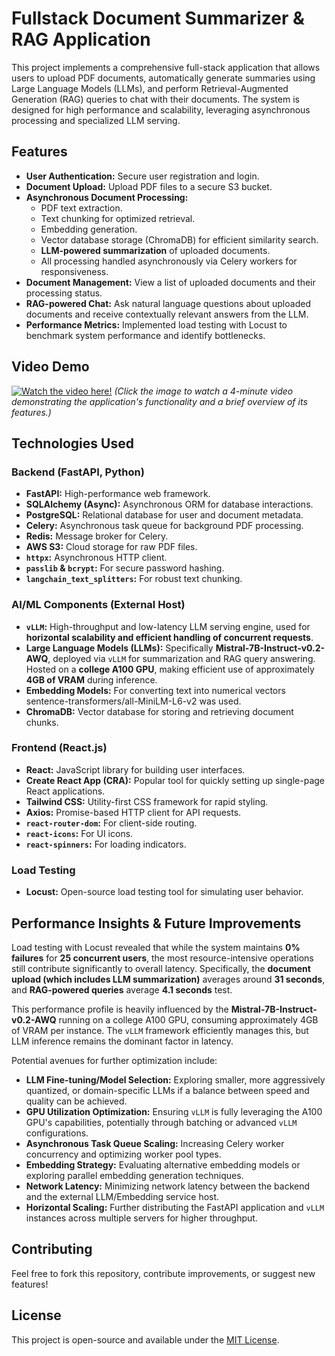 # Fullstack Document Summarizer & RAG Application

This project implements a comprehensive full-stack application that allows users to upload PDF documents, automatically generate summaries using Large Language Models (LLMs), and perform Retrieval-Augmented Generation (RAG) queries to chat with their documents. The system is designed for high performance and scalability, leveraging asynchronous processing and specialized LLM serving.

## Features

* **User Authentication:** Secure user registration and login.
* **Document Upload:** Upload PDF files to a secure S3 bucket.
* **Asynchronous Document Processing:**
    * PDF text extraction.
    * Text chunking for optimized retrieval.
    * Embedding generation.
    * Vector database storage (ChromaDB) for efficient similarity search.
    * **LLM-powered summarization** of uploaded documents.
    * All processing handled asynchronously via Celery workers for responsiveness.
* **Document Management:** View a list of uploaded documents and their processing status.
* **RAG-powered Chat:** Ask natural language questions about uploaded documents and receive contextually relevant answers from the LLM.
* **Performance Metrics:** Implemented load testing with Locust to benchmark system performance and identify bottlenecks.

## Video Demo

[![Watch the video here!](https://placehold.co/600x400/CCCCCC/333333?text=Click+to+Watch+Video)](YOUR_VIDEO_LINK_HERE)
*(Click the image to watch a 4-minute video demonstrating the application's functionality and a brief overview of its features.)*

## Technologies Used

### Backend (FastAPI, Python)

* **FastAPI:** High-performance web framework.
* **SQLAlchemy (Async):** Asynchronous ORM for database interactions.
* **PostgreSQL:** Relational database for user and document metadata.
* **Celery:** Asynchronous task queue for background PDF processing.
* **Redis:** Message broker for Celery.
* **AWS S3:** Cloud storage for raw PDF files.
* **`httpx`:** Asynchronous HTTP client.
* **`passlib` & `bcrypt`:** For secure password hashing.
* **`langchain_text_splitters`:** For robust text chunking.

### AI/ML Components (External Host)

* **`vLLM`:** High-throughput and low-latency LLM serving engine, used for **horizontal scalability and efficient handling of concurrent requests**.
* **Large Language Models (LLMs):** Specifically **Mistral-7B-Instruct-v0.2-AWQ**, deployed via `vLLM` for summarization and RAG query answering. Hosted on a **college A100 GPU**, making efficient use of approximately **4GB of VRAM** during inference.
* **Embedding Models:** For converting text into numerical vectors sentence-transformers/all-MiniLM-L6-v2 was used.
* **ChromaDB:** Vector database for storing and retrieving document chunks.

### Frontend (React.js)

* **React:** JavaScript library for building user interfaces.
* **Create React App (CRA):** Popular tool for quickly setting up single-page React applications.
* **Tailwind CSS:** Utility-first CSS framework for rapid styling.
* **Axios:** Promise-based HTTP client for API requests.
* **`react-router-dom`:** For client-side routing.
* **`react-icons`:** For UI icons.
* **`react-spinners`:** For loading indicators.

### Load Testing

* **Locust:** Open-source load testing tool for simulating user behavior.


## Performance Insights & Future Improvements

Load testing with Locust revealed that while the system maintains **0% failures** for **25 concurrent users**, the most resource-intensive operations still contribute significantly to overall latency. Specifically, the **document upload (which includes LLM summarization)** averages around **31 seconds**, and **RAG-powered queries** average **4.1 seconds** test. 

This performance profile is heavily influenced by the **Mistral-7B-Instruct-v0.2-AWQ** running on a college A100 GPU, consuming approximately 4GB of VRAM per instance. The `vLLM` framework efficiently manages this, but LLM inference remains the dominant factor in latency.

Potential avenues for further optimization include:

* **LLM Fine-tuning/Model Selection:** Exploring smaller, more aggressively quantized, or domain-specific LLMs if a balance between speed and quality can be achieved.
* **GPU Utilization Optimization:** Ensuring `vLLM` is fully leveraging the A100 GPU's capabilities, potentially through batching or advanced `vLLM` configurations.
* **Asynchronous Task Queue Scaling:** Increasing Celery worker concurrency and optimizing worker pool types.
* **Embedding Strategy:** Evaluating alternative embedding models or exploring parallel embedding generation techniques.
* **Network Latency:** Minimizing network latency between the backend and the external LLM/Embedding service host.
* **Horizontal Scaling:** Further distributing the FastAPI application and `vLLM` instances across multiple servers for higher throughput.

## Contributing

Feel free to fork this repository, contribute improvements, or suggest new features!

## License

This project is open-source and available under the [MIT License](LICENSE).
